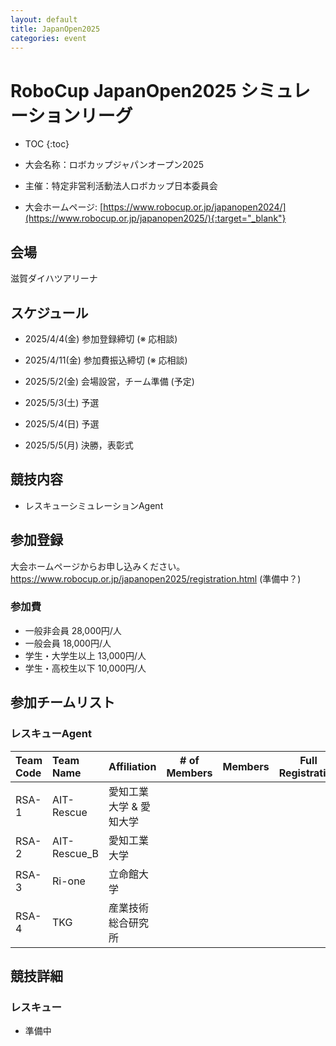 ```yaml
---
layout: default
title: JapanOpen2025
categories: event
---
```


# RoboCup JapanOpen2025 シミュレーションリーグ

- TOC
{:toc}


- 大会名称：ロボカップジャパンオープン2025
- 主催：特定非営利活動法人ロボカップ日本委員会
- 大会ホームページ: [https://www.robocup.or.jp/japanopen2024/](https://www.robocup.or.jp/japanopen2025/){:target="_blank"}

## 会場

滋賀ダイハツアリーナ

## スケジュール

- 2025/4/4(金) 参加登録締切 (※ 応相談)
- 2025/4/11(金) 参加費振込締切 (※ 応相談)

- 2025/5/2(金) 会場設営，チーム準備 (予定)
- 2025/5/3(土) 予選
- 2025/5/4(日) 予選
- 2025/5/5(月) 決勝，表彰式


## 競技内容

- レスキューシミュレーションAgent

## 参加登録

大会ホームページからお申し込みください。
https://www.robocup.or.jp/japanopen2025/registration.html (準備中？)

### 参加費

- 一般非会員 28,000円/人
- 一般会員 18,000円/人
- 学生・大学生以上 13,000円/人
- 学生・高校生以下 10,000円/人


## 参加チームリスト
### レスキューAgent

|Team Code |Team Name |Affiliation |# of Members |Members |Full Registration |
| :---     | :---     | :---       | :---:       | :---   | :---:            |
| RSA-1    |AIT-Rescue|愛知工業大学 & 愛知大学 |||
| RSA-2    |AIT-Rescue_B|愛知工業大学|||
| RSA-3    |Ri-one|立命館大学|||
| RSA-4    |TKG | 産業技術総合研究所|||
## 競技詳細

### レスキュー

- 準備中
